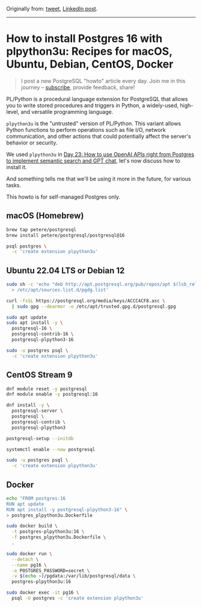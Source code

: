 Originally from: [tweet](https://twitter.com/samokhvalov/status/1723535079451033697), [LinkedIn post]().

---

# How to install Postgres 16 with plpython3u: Recipes for macOS, Ubuntu, Debian, CentOS, Docker

> I post a new PostgreSQL "howto" article every day. Join me in this
> journey – [subscribe](https://twitter.com/samokhvalov/), provide feedback, share!

PL/Python is a procedural language extension for PostgreSQL that allows you to write stored procedures and triggers in
Python, a widely-used, high-level, and versatile programming language.

`plpython3u` is the "untrusted" version of PL/Python. This variant allows Python functions to perform operations such as
file I/O, network communication, and other actions that could potentially affect the server's behavior or security.

We used `plpython3u` in
[Day 23: How to use OpenAI APIs right from Postgres to implement semantic search and GPT chat](0023_how_to_use_openai_apis_in_postgres.md),
let's now discuss how to install it.

And something tells me that we'll be using it more in the future, for various tasks.

This howto is for self-managed Postgres only.

## macOS (Homebrew)

```bash
brew tap petere/postgresql
brew install petere/postgresql/postgresql@16

psql postgres \
  -c 'create extension plpython3u'
```

## Ubuntu 22.04 LTS or Debian 12

```bash
sudo sh -c 'echo "deb http://apt.postgresql.org/pub/repos/apt $(lsb_release -cs)-pgdg main" \
  > /etc/apt/sources.list.d/pgdg.list'

curl -fsSL https://postgresql.org/media/keys/ACCC4CF8.asc \
  | sudo gpg --dearmor -o /etc/apt/trusted.gpg.d/postgresql.gpg

sudo apt update
sudo apt install -y \
  postgresql-16 \
  postgresql-contrib-16 \
  postgresql-plpython3-16

sudo -u postgres psql \
  -c 'create extension plpython3u'
```

## CentOS Stream 9

```bash
dnf module reset -y postgresql
dnf module enable -y postgresql:16

dnf install -y \
  postgresql-server \
  postgresql \
  postgresql-contrib \
  postgresql-plpython3

postgresql-setup --initdb

systemctl enable --now postgresql

sudo -u postgres psql \
  -c 'create extension plpython3u'
```

## Docker

```bash
echo "FROM postgres:16
RUN apt update
RUN apt install -y postgresql-plpython3-16" \
> postgres_plpython3u.Dockerfile

sudo docker build \
  -t postgres-plpython3u:16 \
  -f postgres_plpython3u.Dockerfile \
  .

sudo docker run \
  --detach \
  --name pg16 \
  -e POSTGRES_PASSWORD=secret \
  -v $(echo ~)/pgdata:/var/lib/postgresql/data \
  postgres-plpython3u:16

sudo docker exec -it pg16 \
  psql -U postgres -c 'create extension plpython3u'
```
